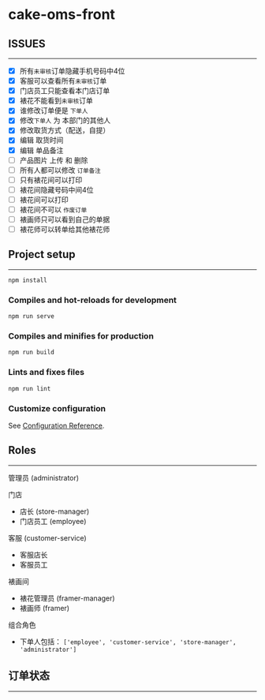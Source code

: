 # cake-oms-front

## ISSUES
---
- [x] 所有`未审核`订单隐藏手机号码中4位
- [x] 客服可以查看所有`未审核`订单
- [x] 门店员工只能查看本门店订单
- [x] 裱花不能看到`未审核`订单
- [x] 谁修改订单便是 `下单人`
- [x] 修改`下单人` 为 本部门的其他人
- [x] 修改取货方式（配送，自提）
- [x] 编辑 取货时间
- [x] 编辑 单品备注
- [ ] 产品图片 上传 和 删除
- [ ] 所有人都可以修改 `订单备注`
- [ ] 只有裱花间可以打印
- [ ] 裱花间隐藏号码中间4位
- [ ] 裱花间可以打印
- [ ] 裱花间不可以 `作废订单`
- [ ] 裱画师只可以看到自己的单据
- [ ] 裱花师可以转单给其他裱花师
  
## Project setup
---
```
npm install
```

### Compiles and hot-reloads for development
```
npm run serve
```

### Compiles and minifies for production
```
npm run build
```

### Lints and fixes files
```
npm run lint
```

### Customize configuration
See [Configuration Reference](https://cli.vuejs.org/config/).


## Roles
---

管理员 (administrator)

门店
 - 店长 (store-manager)
 - 门店员工 (employee)

客服 (customer-service) 
  - 客服店长
  - 客服员工

裱画间  
 - 裱花管理员 (framer-manager)
 - 裱画师 (framer)



组合角色
 - 下单人包括： `['employee', 'customer-service', 'store-manager', 'administrator']`

## 订单状态
---

